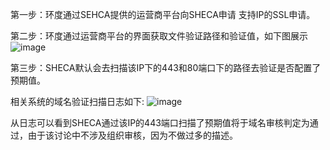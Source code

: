 第一步：环度通过SEHCA提供的运营商平台向SHECA申请 支持IP的SSL申请。

第二步：环度通过运营商平台的界面获取文件验证路径和验证值，如下图展示
 ![image](https://github.com/SHECA-Alvin/cabgroup/assets/163508594/3e39ccce-dd0d-46ff-a821-92d99d245739) 

第三步：SHECA默认会去扫描该IP下的443和80端口下的路径去验证是否配置了预期值。

相关系统的域名验证扫描日志如下:
![image](https://github.com/SHECA-Alvin/cabgroup/assets/163508594/c379289e-90ab-4211-b902-5a9f4e9d431b)


从日志可以看到SHECA通过该IP的443端口扫描了预期值将于域名审核判定为通过，由于该讨论中不涉及组织审核，因为不做过多的描述。
